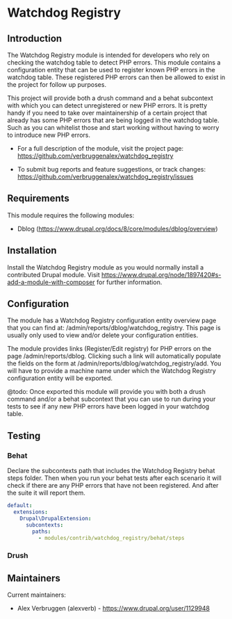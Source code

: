 # Watchdog Registry

## Introduction

The Watchdog Registry module is intended for developers who rely on checking the
watchdog table to detect PHP errors. This module contains a configuration entity
that can be used to register known PHP errors in the watchdog table. These
registered PHP errors can then be allowed to exist in the project for follow up
purposes.

This project will provide both a drush command and a behat subcontext with which
you can detect unregistered or new PHP errors. It is pretty handy if you need to
take over maintainership of a certain project that already has some PHP errors
that are being logged in the watchdog table. Such as you can whitelist those and
start working without having to worry to introduce new PHP errors.

 * For a full description of the module, visit the project page:
   https://github.com/verbruggenalex/watchdog_registry

 * To submit bug reports and feature suggestions, or track changes:
   https://github.com/verbruggenalex/watchdog_registry/issues

## Requirements

   This module requires the following modules:

 * Dblog (https://www.drupal.org/docs/8/core/modules/dblog/overview)

## Installation

Install the Watchdog Registry module as you would normally install a contributed
Drupal module. Visit https://www.drupal.org/node/1897420#s-add-a-module-with-composer
for further information.

## Configuration

The module has a Watchdog Registry configuration entity overview page that you
can find at: /admin/reports/dblog/watchdog_registry. This page is usually only
used to view and/or delete your configuration entities.

The module provides links (Register/Edit registry) for PHP errors on the page
/admin/reports/dblog. Clicking such a link will automatically populate the
fields on the form at /admin/reports/dblog/watchdog_registry/add. You will have
to provide a machine name under which the Watchdog Registry configuration entity
will be exported.

@todo:
Once exported this module will provide you with both a drush command and/or a
behat subcontext that you can use to run during your tests to see if any new
PHP errors have been logged in your watchdog table.

## Testing

### Behat

Declare the subcontexts path that includes the Watchdog Registry behat steps
folder. Then when you run your behat tests after each scenario it will check if
there are any PHP errors that have not been registered. And after the suite it
will report them.

```yaml
default:
  extensions:
    Drupal\DrupalExtension:
      subcontexts:
        paths:
          - modules/contrib/watchdog_registry/behat/steps
```

### Drush

## Maintainers

Current maintainers:
 * Alex Verbruggen (alexverb) - https://www.drupal.org/user/1129948
